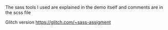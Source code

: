 The sass tools I used are explained in the demo itself and comments are in the scss file 

Glitch version https://glitch.com/~sass-assigment